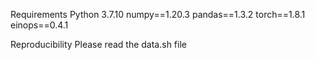 Requirements
Python 3.7.10
numpy==1.20.3
pandas==1.3.2
torch==1.8.1
einops==0.4.1

Reproducibility
Please read the data.sh file
